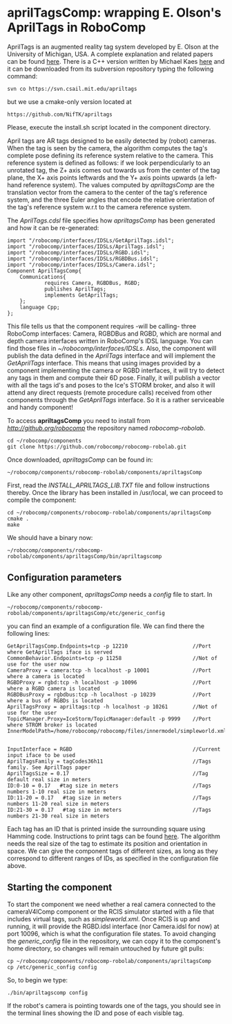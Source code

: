 # aprilTagsComp: wrapping E. Olson's AprilTags in RoboComp

AprilTags is an augmented reality tag system developed by E. Olson at the University of Michigan, USA. A complete explanation and related papers can be found [here](https://april.eecs.umich.edu/software/apriltag.html). There is a C++ version written by Michael Kaes [here](http://people.csail.mit.edu/kaess/apriltags/) and it can be downloaded from its subversion repository typing the following command:

    svn co https://svn.csail.mit.edu/apriltags

but we use a cmake-only version located at

    https://github.com/NifTK/apriltags

Please, execute the install.sh script located in the component directory.

April tags are AR tags designed to be easily detected by (robot) cameras. When the tag is seen by the camera, the algorithm computes the tag's complete pose defining its reference system relative to the camera. This reference system is defined as follows: if we look perpendicularly to an unrotated tag, the Z+ axis comes out towards us from the center of the tag plane, the X+ axis points leftwards and the Y+ axis points upwards (a left-hand reference system). The values computed by *apriltagsComp* are the translation vector from the camera to the center of the tag's reference system, and the three Euler angles that encode the relative orientation of the tag's reference system w.r.t to the camera reference system.

The *AprilTags.cdsl* file specifies how *apriltagsComp* has been generated and how it can be re-generated:

    import "/robocomp/interfaces/IDSLs/GetAprilTags.idsl";
    import "/robocomp/interfaces/IDSLs/AprilTags.idsl";
    import "/robocomp/interfaces/IDSLs/RGBD.idsl";
    import "/robocomp/interfaces/IDSLs/RGBDBus.idsl";
    import "/robocomp/interfaces/IDSLs/Camera.idsl";
    Component AprilTagsComp{
        Communications{
                requires Camera, RGBDBus, RGBD;
                publishes AprilTags;
                implements GetAprilTags;
        };
        language Cpp;
    };

This file tells us that the component requires -will be calling- three RoboComp interfaces: Camera, RGBDBus and RGBD, which are normal and depth camera interfaces written in RoboComp's IDSL language. You can find those files in *~/robocomp/interfaces/IDSLs*. Also, the component will publish the data defined in the *AprilTags* interface and will implement the *GetAprilTags* interface. This means that using images provided by a component implementing the camera or RGBD interfaces, it will try to detect any tags in them and compute their 6D pose. Finally, it will publish a vector with all the tags id's and poses to the Ice's STORM broker, and also it will attend any direct requests (remote procedure calls) received from other components through the *GetAprilTags* interface. So it is a rather serviceable and handy component!

To access **apriltagsComp** you need to install from *http://github.org/robocomp* the repository named *robocomp-robolab*.

    cd ~/robocomp/components
    git clone https://github.com/robocomp/robocomp-robolab.git

Once downloaded, *apriltagsComp* can be found in:

    ~/robocomp/components/robocomp-robolab/components/apriltagsComp

First, read the *INSTALL_APRILTAGS_LIB.TXT* file and follow instructions thereby. Once the library has been installed in /usr/local, we can proceed to compile the component:

    cd ~/robocomp/components/robocomp-robolab/components/apriltagsComp
    cmake .
    make

We should have a binary now:

    ~/robocomp/components/robocomp-robolab/components/apriltagsComp/bin/apriltagscomp


## Configuration parameters
Like any other component, *apriltagsComp* needs a *config* file to start. In

    ~/robocomp/components/robocomp-robolab/components/apriltagsComp/etc/generic_config

you can find an example of a configuration file. We can find there the following lines:

    GetAprilTagsComp.Endpoints=tcp -p 12210                     //Port where GetAprilTags iface is served
    CommonBehavior.Endpoints=tcp -p 11258                       //Not of use for the user now
    CameraProxy = camera:tcp -h localhost -p 10001              //Port where a camera is located
    RGBDProxy = rgbd:tcp -h localhost -p 10096                  //Port where a RGBD camera is located
    RGBDBusProxy = rgbdbus:tcp -h localhost -p 10239            //Port where a bus of RGBDs is located
    AprilTagsProxy = apriltags:tcp -h localhost -p 10261        //Not of use for the user
    TopicManager.Proxy=IceStorm/TopicManager:default -p 9999    //Port where STROM broker is located
    InnerModelPath=/home/robocomp/robocomp/files/innermodel/simpleworld.xml


    InputInterface = RGBD                                       //Current input iface to be used
    AprilTagsFamily = tagCodes36h11                             //Tags family. See AprilTags paper
    AprilTagsSize = 0.17                                        //Tag default real size in meters
    ID:0-10 = 0.17   #tag size in meters                        //Tags numbers 1-10 real size in meters
    ID:11-20 = 0.17   #tag size in meters                       //Tags numbers 11-20 real size in meters
    ID:21-30 = 0.17   #tag size in meters                       //Tags numbers 21-30 real size in meters

Each tag has an ID that is printed inside the surrounding square using Hamming code. Instructions to print tags can be found [here](http://april.eecs.umich.edu/wiki/index.php/AprilTags). The algorithm needs the real size of the tag to estimate its position and orientation in space. We can give the component tags of different sizes, as long as they correspond to different ranges of IDs, as specified in the configuration file above.

## Starting the component
To start the component we need whether a real camera connected to the cameraV4lComp component or the RCIS simulator started with a file that includes virtual tags, such as *simpleworld.xml*. Once RCIS is up and running, it will provide the RGBD.idsl interface (nor Camera.idsl for now) at port 10096, which is what the configuration file states. To avoid changing the *generic_config* file in the repository, we can copy it to the component's home directory, so changes will remain untouched by future git pulls:

    cp ~/robocomp/components/robocomp-robolab/components/apriltagsComp
    cp /etc/generic_config config

So, to begin we type:

    ./bin/apriltagscomp config

If the robot's camera is pointing towards one of the tags, you should see in the terminal lines showing the ID and pose of each visible tag.
